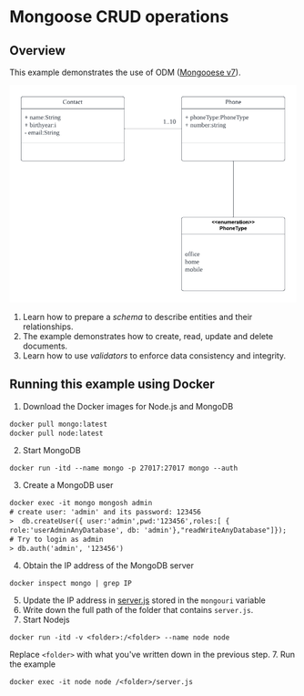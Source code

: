 # Mongoose CRUD operations
## Overview
This example demonstrates the use of ODM ([Mongooese v7](https://mongoosejs.com)).



![Contacts](Contact.png)



1. Learn how to prepare a *schema* to describe entities and their relationships.
1. The example demonstrates how to create, read, update and delete documents.
1. Learn how to use *validators* to enforce data consistency and integrity.

## Running this example using Docker
1. Download the Docker images for Node.js and MongoDB
```
docker pull mongo:latest
docker pull node:latest
```
2. Start MongoDB
```
docker run -itd --name mongo -p 27017:27017 mongo --auth
```
3. Create a MongoDB user
```
docker exec -it mongo mongosh admin
# create user: 'admin' and its password: 123456
>  db.createUser({ user:'admin',pwd:'123456',roles:[ { role:'userAdminAnyDatabase', db: 'admin'},"readWriteAnyDatabase"]});
# Try to login as admin
> db.auth('admin', '123456')
```
4. Obtain the IP address of the MongoDB server
```
docker inspect mongo | grep IP
```
5. Update the IP address in [server.js](./server.js) stored in the `mongouri` variable
6. Write down the full path of the folder that contains `server.js`.
7. Start Nodejs
```
docker run -itd -v <folder>:/<folder> --name node node
```
Replace `<folder>` with what you've written down in the previous step.
7. Run the example
```
docker exec -it node node /<folder>/server.js
```